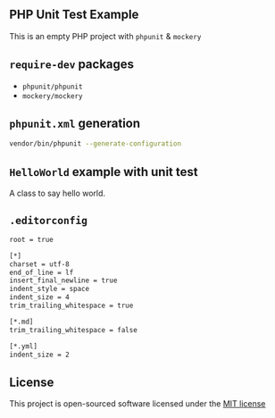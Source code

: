 ## PHP Unit Test Example

This is an empty PHP project with `phpunit` & `mockery`

## `require-dev` packages

* `phpunit/phpunit`
* `mockery/mockery`

## `phpunit.xml` generation

```sh
vendor/bin/phpunit --generate-configuration
```

## `HelloWorld` example with unit test

A class to say hello world.

## `.editorconfig`

```txt
root = true

[*]
charset = utf-8
end_of_line = lf
insert_final_newline = true
indent_style = space
indent_size = 4
trim_trailing_whitespace = true

[*.md]
trim_trailing_whitespace = false

[*.yml]
indent_size = 2
```

## License

This project is open-sourced software licensed under the [MIT license](https://opensource.org/MIT)